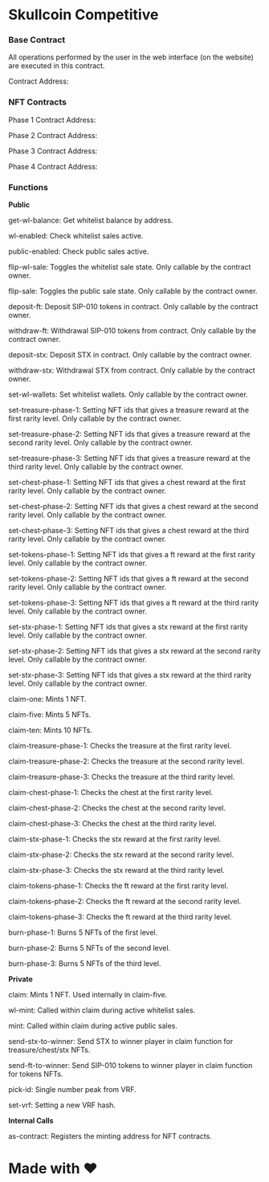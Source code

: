 # Skullcoin Competitive

### Base Contract

All operations performed by the user in the web interface (on the website) are executed in this contract.

Contract Address: 

### NFT Contracts

Phase 1 Contract Address: 

Phase 2 Contract Address: 

Phase 3 Contract Address: 

Phase 4 Contract Address: 

### Functions

**Public**

get-wl-balance: Get whitelist balance by address.

wl-enabled: Check whitelist sales active.

public-enabled: Check public sales active.

flip-wl-sale: Toggles the whitelist sale state. Only callable by the contract owner.

flip-sale: Toggles the public sale state. Only callable by the contract owner.

deposit-ft: Deposit SIP-010 tokens in contract. Only callable by the contract owner.

withdraw-ft: Withdrawal SIP-010 tokens from contract. Only callable by the contract owner.

deposit-stx: Deposit STX in contract. Only callable by the contract owner.

withdraw-stx: Withdrawal STX from contract. Only callable by the contract owner.

set-wl-wallets: Set whitelist wallets. Only callable by the contract owner.

set-treasure-phase-1: Setting NFT ids that gives a treasure reward at the first rarity level. Only callable by the contract owner.

set-treasure-phase-2: Setting NFT ids that gives a treasure reward at the second rarity level. Only callable by the contract owner.

set-treasure-phase-3: Setting NFT ids that gives a treasure reward at the third rarity level. Only callable by the contract owner.

set-chest-phase-1: Setting NFT ids that gives a chest reward at the first rarity level. Only callable by the contract owner.

set-chest-phase-2: Setting NFT ids that gives a chest reward at the second rarity level. Only callable by the contract owner.

set-chest-phase-3: Setting NFT ids that gives a chest reward at the third rarity level. Only callable by the contract owner.

set-tokens-phase-1: Setting NFT ids that gives a ft reward at the first rarity level. Only callable by the contract owner.

set-tokens-phase-2: Setting NFT ids that gives a ft reward at the second rarity level. Only callable by the contract owner.

set-tokens-phase-3: Setting NFT ids that gives a ft reward at the third rarity level. Only callable by the contract owner.

set-stx-phase-1: Setting NFT ids that gives a stx reward at the first rarity level. Only callable by the contract owner.

set-stx-phase-2: Setting NFT ids that gives a stx reward at the second rarity level. Only callable by the contract owner.

set-stx-phase-3: Setting NFT ids that gives a stx reward at the third rarity level. Only callable by the contract owner.

claim-one: Mints 1 NFT.

claim-five: Mints 5 NFTs.

claim-ten: Mints 10 NFTs.

claim-treasure-phase-1: Checks the treasure at the first rarity level.

claim-treasure-phase-2: Checks the treasure at the second rarity level.

claim-treasure-phase-3: Checks the treasure at the third rarity level.

claim-chest-phase-1: Checks the chest at the first rarity level.

claim-chest-phase-2: Checks the chest at the second rarity level.

claim-chest-phase-3: Checks the chest at the third rarity level.

claim-stx-phase-1: Checks the stx reward at the first rarity level.

claim-stx-phase-2: Checks the stx reward at the second rarity level.

claim-stx-phase-3: Checks the stx reward at the third rarity level.

claim-tokens-phase-1: Checks the ft reward at the first rarity level.

claim-tokens-phase-2: Checks the ft reward at the second rarity level.

claim-tokens-phase-3: Checks the ft reward at the third rarity level.

burn-phase-1: Burns 5 NFTs of the first level.

burn-phase-2: Burns 5 NFTs of the second level.

burn-phase-3: Burns 5 NFTs of the third level.

**Private**

claim: Mints 1 NFT. Used internally in claim-five.

wl-mint: Called within claim during active whitelist sales.

mint: Called within claim during active public sales.

send-stx-to-winner: Send STX to winner player in claim function for treasure/chest/stx NFTs.

send-ft-to-winner: Send SIP-010 tokens to winner player in claim function for tokens NFTs.

pick-id: Single number peak from VRF.

set-vrf: Setting a new VRF hash.

**Internal Calls**

as-contract: Registers the minting address for NFT contracts.

# Made with :heart:
